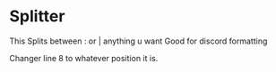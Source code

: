 # Splitter

This Splits between : or | anything u want
Good for discord formatting


Changer line 8 to whatever position it is.
